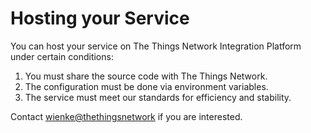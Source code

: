 # Hosting your Service

You can host your service on The Things Network Integration Platform under certain conditions:

1. You must share the source code with The Things Network.
2. The configuration must be done via environment variables.
3. The service must meet our standards for efficiency and stability.

Contact [wienke@thethingsnetwork](mailto:wienke@thethingsnetwork) if you are interested.

